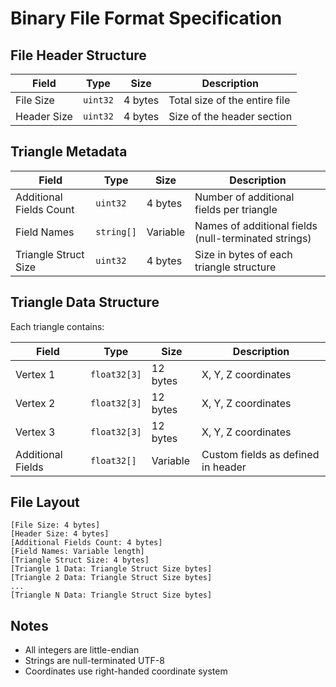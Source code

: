 # Binary File Format Specification

## File Header Structure

| Field | Type | Size | Description |
|-------|------|------|-------------|
| File Size | `uint32` | 4 bytes | Total size of the entire file |
| Header Size | `uint32` | 4 bytes | Size of the header section |

## Triangle Metadata

| Field | Type | Size | Description |
|-------|------|------|-------------|
| Additional Fields Count | `uint32` | 4 bytes | Number of additional fields per triangle |
| Field Names | `string[]` | Variable | Names of additional fields (null-terminated strings) |
| Triangle Struct Size | `uint32` | 4 bytes | Size in bytes of each triangle structure |

## Triangle Data Structure

Each triangle contains:

| Field | Type | Size | Description |
|-------|------|------|-------------|
| Vertex 1 | `float32[3]` | 12 bytes | X, Y, Z coordinates |
| Vertex 2 | `float32[3]` | 12 bytes | X, Y, Z coordinates |
| Vertex 3 | `float32[3]` | 12 bytes | X, Y, Z coordinates |
| Additional Fields | `float32[]` | Variable | Custom fields as defined in header |

## File Layout

```
[File Size: 4 bytes]
[Header Size: 4 bytes]
[Additional Fields Count: 4 bytes]
[Field Names: Variable length]
[Triangle Struct Size: 4 bytes]
[Triangle 1 Data: Triangle Struct Size bytes]
[Triangle 2 Data: Triangle Struct Size bytes]
...
[Triangle N Data: Triangle Struct Size bytes]
```

## Notes

- All integers are little-endian
- Strings are null-terminated UTF-8
- Coordinates use right-handed coordinate system
